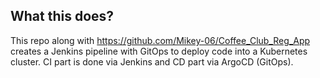 ## What this does?
This repo along with https://github.com/Mikey-06/Coffee_Club_Reg_App creates a Jenkins pipeline with GitOps to deploy code into a Kubernetes cluster. CI part is done via Jenkins and CD part via ArgoCD (GitOps).



